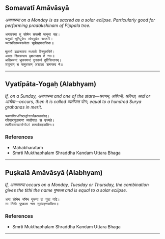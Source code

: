 ## Somavatī Amāvāsyā
_अमावास्या on a Monday is as sacred as a solar eclipse. Particularly good for performing pradakshinam of Pippala tree._

```
अमावस्या तु सोमेन सप्तमी भानुना सह।
चतुर्थी भूमिपुत्रेण सोमपुत्रेण चाष्टमी।
चतस्रस्तिथयस्त्वेताः सूर्यग्रहणसन्निभाः॥

मूलतो ब्रह्मरूपाय मध्यतो विष्णुरूपिणे।
अग्रतः शिवरूपाय वृक्षराजाय ते नमः॥
अक्षिस्पन्दं भुजस्पन्दं दुःस्वप्नं दुर्विचिन्तनम्।
शत्रूनाम् च समुत्पन्नम् अश्वत्थ शमयस्व मे॥
```

---
## Vyatīpāta-Yogaḥ (Alabhyam)
_If, on a Sunday, अमावास्या and one of the stars—श्रवणम्, अश्विनी, श्रविष्ठा, आर्द्रा or आश्रेषा—occurs, then it is called व्यतीपात योगः, equal to a hundred _Surya grahanas_ in merit._

```
श्रवणाश्विधनिष्ठार्द्रानागदैवतमापतेत्।
रविवारयुतामायां व्यतीपातः स उच्यते।
व्यतीपाताख्ययोगोऽयं शतार्कग्रहसन्निभः॥

```
### References
* Mahabharatam
* Smrti Mukthaphalam Shraddha Kandam Uttara Bhaga


---
## Puṣkalā Amāvāsyā (Alabhyam)
_If, अमावास्या occurs on a Monday, Tuesday or Thursday, the combination gives the tithi the name पुष्कला and is equal to a solar eclipse._

```
अमा सोमेन भौमेन गुरुणा वा युता यदि।
सा तिथिः पुष्कला नाम सूर्यग्रहणसन्निभा॥

```
### References
* Smrti Mukthaphalam Shraddha Kandam Uttara Bhaga


---
